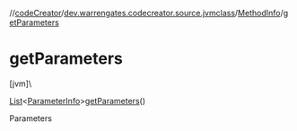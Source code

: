 //[codeCreator](../../../index.md)/[dev.warrengates.codecreator.source.jvmclass](../index.md)/[MethodInfo](index.md)/[getParameters](get-parameters.md)

# getParameters

[jvm]\

[List](https://docs.oracle.com/javase/8/docs/api/java/util/List.html)&lt;[ParameterInfo](../-parameter-info/index.md)&gt;[getParameters](get-parameters.md)()

Parameters
